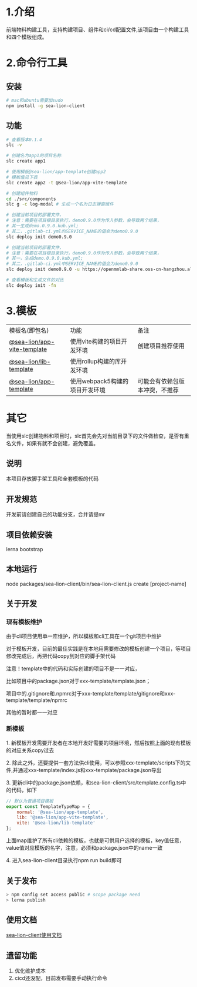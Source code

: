 
# 1.介绍
<p>前端物料构建工具，支持构建项目、组件和ci/cd配置文件,该项目由一个构建工具和四个模板组成。</p>

# 2.命令行工具
## 安装
```sh
# mac和ubuntu需要加sudo
npm install -g sea-lion-client
```

## 功能
```sh
# 查看版本0.1.4
slc -v

# 创建名为app1的项目名称
slc create app1

# 使用模板@sea-lion/app-template创建app2
# 模板值见下表
slc create app2 -t @sea-lion/app-vite-template

# 创建组件物料
cd ./src/components
slc g -c log-modal # 生成一个名为日志弹窗组件

# 创建当前项目的部署文件，
# 注意：需要在项目根目录执行，demo0.9.0作为传入参数，会导致两个结果，
# 其一生成demo.0.9.0.kub.yml;
# 其二，.gitlab-ci.yml的SERVICE_NAME的值会为demo0.9.0
slc deploy init demo0.9.0

# 创建当前项目的部署文件，
# 注意：需要在项目根目录执行，demo0.9.0作为传入参数，会导致两个结果，
# 其一，生成demo.0.9.0.kub.yml;
# 其二，.gitlab-ci.yml中SERVICE_NAME的值会为demo0.9.0
slc deploy init demo0.9.0 -u https://openmmlab-share.oss-cn-hangzhou.aliyuncs.com/deploy

# 查看模板和生成文件的对比
slc deploy init -fn
```

# 3.模板

<table>
   <tbody>
    <tr>
        <td>模板名(即包名)</td>
        <td>功能</td>
        <td>备注</td>
    </tr>
    <tr>
        <td><a href="https://www.npmjs.com/package/@sea-lion/app-template" target="_blank">@sea-lion/app-vite-template</a></td>
        <td>使用vite构建的项目开发环境</td>
        <td>创建项目推荐使用</td>
    </tr>
    <tr>
        <td><a href="https://www.npmjs.com/package/@sea-lion/app-template" target="_blank">@sea-lion/lib-template</a></td>
        <td>使用rollup构建的库开发环境</td>
        <td></td>
    </tr>
    <tr>
        <td><a href="https://www.npmjs.com/package/@sea-lion/app-template" target="_blank">@sea-lion/app-template</a></td>
        <td>使用webpack5构建的项目开发环境</td>
        <td>可能会有依赖包版本冲突，不推荐</td>
    </tr>
   </tbody> 
</table>

# 其它
当使用slc创建物料和项目时，slc首先会先对当前目录下的文件做检查，是否有重名文件，如果有就不会创建，避免覆盖。

## 说明
本项目存放脚手架工具和全套模板的代码

## 开发规范
开发前请创建自己的功能分支，合并请提mr

## 项目依赖安装
lerna bootstrap

## 本地运行
node packages/sea-lion-client/bin/sea-lion-client.js create [project-name]

## 关于开发
### 现有模板维护
<p>由于cli项目使用单一库维护，所以模板和cli工具在一个git项目中维护</p>
<p>对于模板开发，目前的最佳实践是在本地用需要修改的模板创建一个项目，等项目修改完成后，再把代码copy到对应的脚手架代码</p>
<p>注意！template中的代码和实际创建的项目不是一一对应，</p>
<p>比如项目中的package.json对于xxx-template/template.json；</p>
<p>项目中的.gitignore和.npmrc对于xxx-template/template/gitignore和xxx-template/template/npmrc</p>
<p>其他的暂时都一一对应</p>
<p></p>

### 新模板
<p>1. 新模板开发需要开发者在本地开发好需要的项目环境，然后按照上面的现有模板的对应关系copy过去</p>
<p>2. 除此之外，还要提供一套方法供cli使用，可以参照xxx-template/scripts下的文件,并通过xxx-template/index.js和xxx-template/package.json导出</p>
<p>3. 更新cli中的package.json依赖，和sea-lion-client/src/template.config.ts中的代码，如下</p>

``` javascript
// 默认为普通项目模板
export const TemplateTypeMap = {
    normal: '@sea-lion/app-template',
    lib: '@sea-lion/app-vite-template',
    vite: '@sea-lion/lib-template'
};
```
<p>上面map维护了所有cli依赖的模板，也就是可供用户选择的模板，key值任意，value值对应模板的名字，注意，必须和package.json中的name一致</p>
<p>4. 进入sea-lion-client目录执行npm run build即可</p>

## 关于发布
```sh
> npm config set access public # scope package need
> lerna publish
```

## 使用文档
[sea-lion-client使用文档](https://aicarrier.feishu.cn/docx/doxcnhycCgdhqozV7yl1LIJdclc)

## 遗留功能
1. 优化维护成本
2. cicd还没配，目前发布需要手动执行命令
